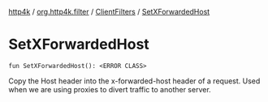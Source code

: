 [http4k](../../index.md) / [org.http4k.filter](../index.md) / [ClientFilters](index.md) / [SetXForwardedHost](./-set-x-forwarded-host.md)

# SetXForwardedHost

`fun SetXForwardedHost(): <ERROR CLASS>`

Copy the Host header into the x-forwarded-host header of a request. Used when we are using proxies
to divert traffic to another server.

